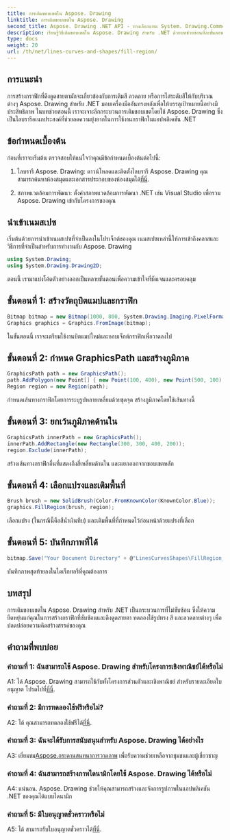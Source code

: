```yaml
---
title: การเติมขอบเขตใน Aspose. Drawing
linktitle: การเติมขอบเขตใน Aspose. Drawing
second_title: Aspose. Drawing .NET API - ทางเลือกแทน System. Drawing.Common
description: เรียนรู้วิธีเติมขอบเขตใน Aspose. Drawing สำหรับ .NET ด้วยบทช่วยสอนทีละขั้นตอนนี้ เสริมทักษะการออกแบบกราฟิกของคุณได้อย่างง่ายดาย
type: docs
weight: 20
url: /th/net/lines-curves-and-shapes/fill-region/
---
```

## การแนะนำ

การสร้างกราฟิกที่ดึงดูดสายตามักจะเกี่ยวข้องกับการเติมสี ลวดลาย หรือการไล่ระดับสีให้กับบริเวณต่างๆ Aspose. Drawing สำหรับ .NET มอบเครื่องมืออันทรงพลังเพื่อให้บรรลุเป้าหมายนี้อย่างมีประสิทธิภาพ ในบทช่วยสอนนี้ เราจะเจาะลึกกระบวนการเติมขอบเขตโดยใช้ Aspose. Drawing ซึ่งเป็นไลบรารีอเนกประสงค์ที่ช่วยลดความยุ่งยากในการใช้งานกราฟิกในแอปพลิเคชัน .NET

## ข้อกำหนดเบื้องต้น

ก่อนที่เราจะเริ่มต้น ตรวจสอบให้แน่ใจว่าคุณมีข้อกำหนดเบื้องต้นต่อไปนี้:

1.  ไลบรารี Aspose. Drawing: ดาวน์โหลดและติดตั้งไลบรารี Aspose. Drawing คุณสามารถค้นหาห้องสมุดและเอกสารประกอบของห้องสมุดได้[ที่นี่](https://reference.aspose.com/drawing/net/).

2. สภาพแวดล้อมการพัฒนา: ตั้งค่าสภาพแวดล้อมการพัฒนา .NET เช่น Visual Studio เพื่อรวม Aspose. Drawing เข้ากับโครงการของคุณ

## นำเข้าเนมสเปซ

เริ่มต้นด้วยการนำเข้าเนมสเปซที่จำเป็นลงในโปรเจ็กต์ของคุณ เนมสเปซเหล่านี้ให้การเข้าถึงคลาสและวิธีการที่จำเป็นสำหรับการทำงานกับ Aspose. Drawing

```csharp
using System.Drawing;
using System.Drawing.Drawing2D;
```


ตอนนี้ เรามาแบ่งโค้ดตัวอย่างออกเป็นหลายขั้นตอนเพื่อความเข้าใจที่ชัดเจนและครอบคลุม

## ขั้นตอนที่ 1: สร้างวัตถุบิตแมปและกราฟิก

```csharp
Bitmap bitmap = new Bitmap(1000, 800, System.Drawing.Imaging.PixelFormat.Format32bppPArgb);
Graphics graphics = Graphics.FromImage(bitmap);
```

ในขั้นตอนนี้ เราจะเตรียมใช้งานบิตแมปใหม่และออบเจ็กต์กราฟิกเพื่อวาดลงไป

## ขั้นตอนที่ 2: กำหนด GraphicsPath และสร้างภูมิภาค

```csharp
GraphicsPath path = new GraphicsPath();
path.AddPolygon(new Point[] { new Point(100, 400), new Point(500, 100), new Point(900, 400), new Point(500, 700) });
Region region = new Region(path);
```

กำหนดเส้นทางกราฟิกโดยการระบุรูปหลายเหลี่ยมด้วยชุดจุด สร้างภูมิภาคโดยใช้เส้นทางนี้

## ขั้นตอนที่ 3: ยกเว้นภูมิภาคด้านใน

```csharp
GraphicsPath innerPath = new GraphicsPath();
innerPath.AddRectangle(new Rectangle(300, 300, 400, 200));
region.Exclude(innerPath);
```

สร้างเส้นทางกราฟิกอื่นที่แสดงถึงสี่เหลี่ยมด้านใน และแยกออกจากขอบเขตหลัก

## ขั้นตอนที่ 4: เลือกแปรงและเติมพื้นที่

```csharp
Brush brush = new SolidBrush(Color.FromKnownColor(KnownColor.Blue));
graphics.FillRegion(brush, region);
```

เลือกแปรง (ในกรณีนี้คือสีน้ำเงินทึบ) และเติมพื้นที่ที่กำหนดไว้ก่อนหน้าด้วยแปรงที่เลือก

## ขั้นตอนที่ 5: บันทึกภาพที่ได้

```csharp
bitmap.Save("Your Document Directory" + @"LinesCurvesShapes\FillRegion_out.png");
```

บันทึกภาพสุดท้ายลงในไดเร็กทอรีที่คุณต้องการ

## บทสรุป

การเติมขอบเขตใน Aspose. Drawing สำหรับ .NET เป็นกระบวนการที่ไม่ซับซ้อน ซึ่งให้ความยืดหยุ่นแก่คุณในการสร้างกราฟิกที่ซับซ้อนและดึงดูดสายตา ทดลองใช้รูปทรง สี และลวดลายต่างๆ เพื่อปลดปล่อยความคิดสร้างสรรค์ของคุณ

## คำถามที่พบบ่อย

### คำถามที่ 1: ฉันสามารถใช้ Aspose. Drawing สำหรับโครงการเชิงพาณิชย์ได้หรือไม่

 A1: ได้ Aspose. Drawing สามารถใช้กับทั้งโครงการส่วนตัวและเชิงพาณิชย์ สำหรับรายละเอียดใบอนุญาต โปรดไปที่[ที่นี่](https://purchase.aspose.com/buy).

### คำถามที่ 2: มีการทดลองใช้ฟรีหรือไม่?

 A2: ได้ คุณสามารถทดลองใช้ฟรีได้[ที่นี่](https://releases.aspose.com/).

### คำถามที่ 3: ฉันจะได้รับการสนับสนุนสำหรับ Aspose. Drawing ได้อย่างไร

 A3: เยี่ยมชม[Aspose.กระดานสนทนาการวาดภาพ](https://forum.aspose.com/c/diagram/17) เพื่อรับความช่วยเหลือจากชุมชนและผู้เชี่ยวชาญ

### คำถามที่ 4: ฉันสามารถสร้างภาพไดนามิกโดยใช้ Aspose. Drawing ได้หรือไม่

A4: แน่นอน. Aspose. Drawing ช่วยให้คุณสามารถสร้างและจัดการรูปภาพในแอปพลิเคชัน .NET ของคุณได้แบบไดนามิก

### คำถามที่ 5: มีใบอนุญาตชั่วคราวหรือไม่

 A5: ได้ สามารถรับใบอนุญาตชั่วคราวได้[ที่นี่](https://purchase.aspose.com/temporary-license/).